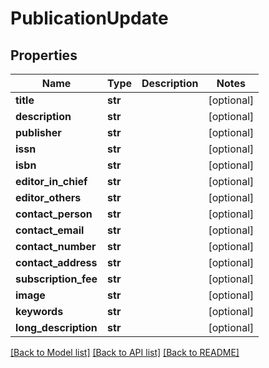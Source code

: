 # PublicationUpdate

## Properties
Name | Type | Description | Notes
------------ | ------------- | ------------- | -------------
**title** | **str** |  | [optional] 
**description** | **str** |  | [optional] 
**publisher** | **str** |  | [optional] 
**issn** | **str** |  | [optional] 
**isbn** | **str** |  | [optional] 
**editor_in_chief** | **str** |  | [optional] 
**editor_others** | **str** |  | [optional] 
**contact_person** | **str** |  | [optional] 
**contact_email** | **str** |  | [optional] 
**contact_number** | **str** |  | [optional] 
**contact_address** | **str** |  | [optional] 
**subscription_fee** | **str** |  | [optional] 
**image** | **str** |  | [optional] 
**keywords** | **str** |  | [optional] 
**long_description** | **str** |  | [optional] 

[[Back to Model list]](../README.md#documentation-for-models) [[Back to API list]](../README.md#documentation-for-api-endpoints) [[Back to README]](../README.md)

